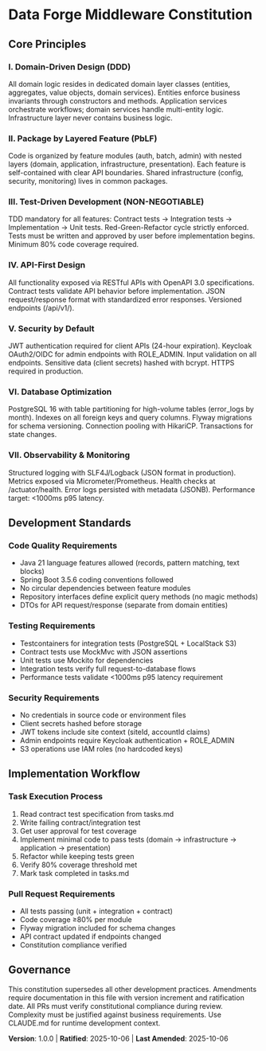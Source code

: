 # Data Forge Middleware Constitution

## Core Principles

### I. Domain-Driven Design (DDD)
All domain logic resides in dedicated domain layer classes (entities, aggregates, value objects, domain services). Entities enforce business invariants through constructors and methods. Application services orchestrate workflows; domain services handle multi-entity logic. Infrastructure layer never contains business logic.

### II. Package by Layered Feature (PbLF)
Code is organized by feature modules (auth, batch, admin) with nested layers (domain, application, infrastructure, presentation). Each feature is self-contained with clear API boundaries. Shared infrastructure (config, security, monitoring) lives in common packages.

### III. Test-Driven Development (NON-NEGOTIABLE)
TDD mandatory for all features: Contract tests → Integration tests → Implementation → Unit tests. Red-Green-Refactor cycle strictly enforced. Tests must be written and approved by user before implementation begins. Minimum 80% code coverage required.

### IV. API-First Design
All functionality exposed via RESTful APIs with OpenAPI 3.0 specifications. Contract tests validate API behavior before implementation. JSON request/response format with standardized error responses. Versioned endpoints (/api/v1/).

### V. Security by Default
JWT authentication required for client APIs (24-hour expiration). Keycloak OAuth2/OIDC for admin endpoints with ROLE_ADMIN. Input validation on all endpoints. Sensitive data (client secrets) hashed with bcrypt. HTTPS required in production.

### VI. Database Optimization
PostgreSQL 16 with table partitioning for high-volume tables (error_logs by month). Indexes on all foreign keys and query columns. Flyway migrations for schema versioning. Connection pooling with HikariCP. Transactions for state changes.

### VII. Observability & Monitoring
Structured logging with SLF4J/Logback (JSON format in production). Metrics exposed via Micrometer/Prometheus. Health checks at /actuator/health. Error logs persisted with metadata (JSONB). Performance target: <1000ms p95 latency.

## Development Standards

### Code Quality Requirements
- Java 21 language features allowed (records, pattern matching, text blocks)
- Spring Boot 3.5.6 coding conventions followed
- No circular dependencies between feature modules
- Repository interfaces define explicit query methods (no magic methods)
- DTOs for API request/response (separate from domain entities)

### Testing Requirements
- Testcontainers for integration tests (PostgreSQL + LocalStack S3)
- Contract tests use MockMvc with JSON assertions
- Unit tests use Mockito for dependencies
- Integration tests verify full request-to-database flows
- Performance tests validate <1000ms p95 latency requirement

### Security Requirements
- No credentials in source code or environment files
- Client secrets hashed before storage
- JWT tokens include site context (siteId, accountId claims)
- Admin endpoints require Keycloak authentication + ROLE_ADMIN
- S3 operations use IAM roles (no hardcoded keys)

## Implementation Workflow

### Task Execution Process
1. Read contract test specification from tasks.md
2. Write failing contract/integration test
3. Get user approval for test coverage
4. Implement minimal code to pass tests (domain → infrastructure → application → presentation)
5. Refactor while keeping tests green
6. Verify 80% coverage threshold met
7. Mark task completed in tasks.md

### Pull Request Requirements
- All tests passing (unit + integration + contract)
- Code coverage ≥80% per module
- Flyway migration included for schema changes
- API contract updated if endpoints changed
- Constitution compliance verified

## Governance

This constitution supersedes all other development practices. Amendments require documentation in this file with version increment and ratification date. All PRs must verify constitutional compliance during review. Complexity must be justified against business requirements. Use CLAUDE.md for runtime development context.

**Version**: 1.0.0 | **Ratified**: 2025-10-06 | **Last Amended**: 2025-10-06